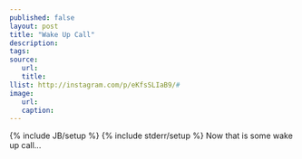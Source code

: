 ```yaml
---
published: false
layout: post
title: "Wake Up Call"
description:
tags:
source:
   url:
   title:
llist: http://instagram.com/p/eKfsSLIaB9/#
image:
   url:
   caption:
---
```

{% include JB/setup %}
{% include stderr/setup %}
Now that is some wake up call...